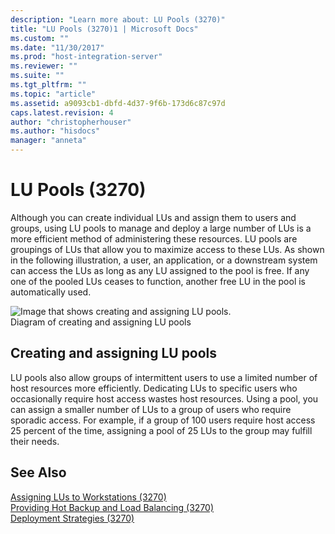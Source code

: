 ```yaml
---
description: "Learn more about: LU Pools (3270)"
title: "LU Pools (3270)1 | Microsoft Docs"
ms.custom: ""
ms.date: "11/30/2017"
ms.prod: "host-integration-server"
ms.reviewer: ""
ms.suite: ""
ms.tgt_pltfrm: ""
ms.topic: "article"
ms.assetid: a9093cb1-dbfd-4d37-9f6b-173d6c87c97d
caps.latest.revision: 4
author: "christopherhouser"
ms.author: "hisdocs"
manager: "anneta"
---
```

# LU Pools (3270)
Although you can create individual LUs and assign them to users and groups, using LU pools to manage and deploy a large number of LUs is a more efficient method of administering these resources. LU pools are groupings of LUs that allow you to maximize access to these LUs. As shown in the following illustration, a user, an application, or a downstream system can access the LUs as long as any LU assigned to the pool is free. If any one of the pooled LUs ceases to function, another free LU in the pool is automatically used.  
  
 ![Image that shows creating and assigning LU pools.](../core/media/pln02.gif "pln02")  
Diagram of creating and assigning LU pools  
  
## Creating and assigning LU pools  
 LU pools also allow groups of intermittent users to use a limited number of host resources more efficiently. Dedicating LUs to specific users who occasionally require host access wastes host resources. Using a pool, you can assign a smaller number of LUs to a group of users who require sporadic access. For example, if a group of 100 users require host access 25 percent of the time, assigning a pool of 25 LUs to the group may fulfill their needs.  
  
## See Also  
 [Assigning LUs to Workstations (3270)](../core/assigning-lus-to-workstations-3270-1.md)   
 [Providing Hot Backup and Load Balancing (3270)](../core/providing-hot-backup-and-load-balancing-3270-1.md)   
 [Deployment Strategies (3270)](../core/deployment-strategies-3270-1.md)
